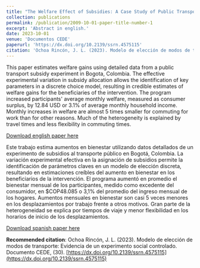 ```yaml
---
title: "The Welfare Effect of Subsidies: A Case Study of Public Transport"
collection: publications
permalink: /publication/2009-10-01-paper-title-number-1
excerpt: 'Abstract in english.'
date: 2023-10-01
venue: 'Documentos CEDE'
paperurl: 'https://dx.doi.org/10.2139/ssrn.4575115'
citation: 'Ochoa Rincón, J. L. (2023). Modelo de elección de modos de transporte: Evidencia de un experimento social controlado. Documento CEDE, (30).'
---
```


This paper estimates welfare gains using detailed data from a public transport subsidy experiment in Bogota, Colombia. The effective experimental variation in subsidy allocation allows the identification of key parameters in a discrete choice model, resulting in credible estimates of welfare gains for the beneficiaries of the intervention. The program increased participants' average monthly welfare, measured as consumer surplus, by 12.84 USD or 3.1% of average monthly household income. Monthly increases in welfare are almost 5 times smaller for commuting for work than for other reasons. Much of the heterogeneity is explained by travel times and less flexibility in commuting times.

[Download english paper here](http://jorgeluis8ar.github.io/files/WP-Welfare-Effects-Subsidies-Case-Study-Public-Transport.pdf)

Este trabajo estima aumentos en bienestar utilizando datos detallados de un experimento de subsidios al transporte público en Bogotá, Colombia. La variación experimental efectiva en la asignación de subsidios permite la identificación de parámetros claves en un modelo de elección discreta, resultando en estimaciones creíbles del aumento en bienestar en los beneficiarios de la intervención. El programa aumentó en promedio el bienestar mensual de los participantes, medido como excedente del consumidor, en $COP48.085 o 3,1% del promedio del ingreso mensual de los hogares. Aumentos mensuales en bienestar son casi 5 veces menores en los desplazamientos por trabajo frente a otros motivos. Gran parte de la heterogeneidad se explica por tiempos de viaje y menor flexibilidad en los horarios de inicio de los desplazamientos.

[Download spanish paper here](http://jorgeluis8ar.github.io/files/dcede2023-30.pdf)

**Recommended citation**: Ochoa Rincón, J. L. (2023). Modelo de elección de modos de transporte: Evidencia de un experimento social controlado. Documento CEDE, (30). [https://dx.doi.org/10.2139/ssrn.4575115](https://dx.doi.org/10.2139/ssrn.4575115)